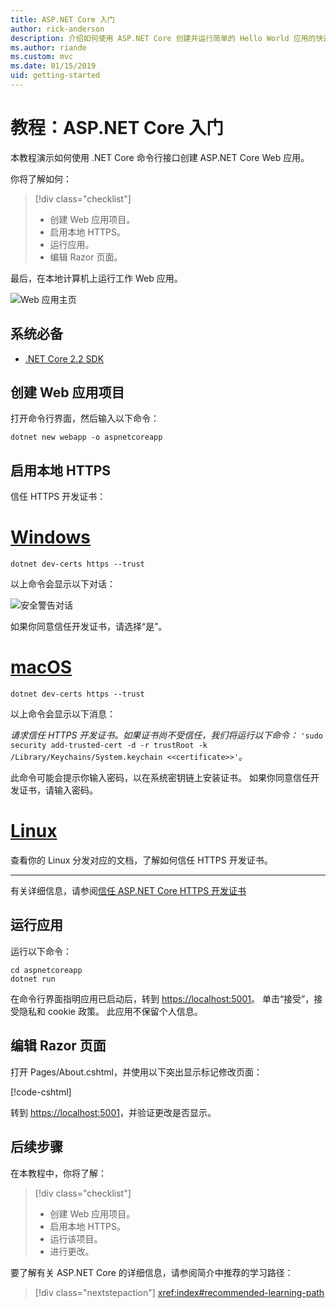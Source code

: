 ```yaml
---
title: ASP.NET Core 入门
author: rick-anderson
description: 介绍如何使用 ASP.NET Core 创建并运行简单的 Hello World 应用的快速教程。
ms.author: riande
ms.custom: mvc
ms.date: 01/15/2019
uid: getting-started
---
```

# <a name="tutorial-get-started-with-aspnet-core"></a>教程：ASP.NET Core 入门

本教程演示如何使用 .NET Core 命令行接口创建 ASP.NET Core Web 应用。

你将了解如何：

> [!div class="checklist"]
> * 创建 Web 应用项目。
> * 启用本地 HTTPS。
> * 运行应用。
> * 编辑 Razor 页面。

最后，在本地计算机上运行工作 Web 应用。

![Web 应用主页](_static/home-page.png)

## <a name="prerequisites"></a>系统必备

* [.NET Core 2.2 SDK](https://www.microsoft.com/net/download/all)

## <a name="create-a-web-app-project"></a>创建 Web 应用项目

打开命令行界面，然后输入以下命令：

```console
dotnet new webapp -o aspnetcoreapp
```

## <a name="enable-local-https"></a>启用本地 HTTPS

信任 HTTPS 开发证书：

# <a name="windowstabwindows"></a>[Windows](#tab/windows)

```console
dotnet dev-certs https --trust
```

以上命令会显示以下对话：

![安全警告对话](~/getting-started/_static/cert.png)

如果你同意信任开发证书，请选择“是”。

# <a name="macostabmacos"></a>[macOS](#tab/macos)

```console
dotnet dev-certs https --trust
```

以上命令会显示以下消息：

*请求信任 HTTPS 开发证书。如果证书尚不受信任，我们将运行以下命令：* `'sudo security add-trusted-cert -d -r trustRoot -k /Library/Keychains/System.keychain <<certificate>>'`。
 
此命令可能会提示你输入密码，以在系统密钥链上安装证书。 如果你同意信任开发证书，请输入密码。

# <a name="linuxtablinux"></a>[Linux](#tab/linux)

查看你的 Linux 分发对应的文档，了解如何信任 HTTPS 开发证书。

---

有关详细信息，请参阅[信任 ASP.NET Core HTTPS 开发证书](xref:security/enforcing-ssl#trust-the-aspnet-core-https-development-certificate-on-windows-and-macos)

## <a name="run-the-app"></a>运行应用

运行以下命令：

```console
cd aspnetcoreapp
dotnet run
```

在命令行界面指明应用已启动后，转到 [https://localhost:5001](https://localhost:5001)。 单击“接受”，接受隐私和 cookie 政策。 此应用不保留个人信息。

## <a name="edit-a-razor-page"></a>编辑 Razor 页面

打开 Pages/About.cshtml，并使用以下突出显示标记修改页面：

[!code-cshtml[](sample/index.cshtml?highlight=9)]

转到 [https://localhost:5001](https://localhost:5001)，并验证更改是否显示。

## <a name="next-steps"></a>后续步骤

在本教程中，你将了解：

> [!div class="checklist"]
> * 创建 Web 应用项目。
> * 启用本地 HTTPS。
> * 运行该项目。
> * 进行更改。

要了解有关 ASP.NET Core 的详细信息，请参阅简介中推荐的学习路径：

> [!div class="nextstepaction"]
> <xref:index#recommended-learning-path>
